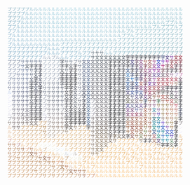 <pre style="font-size: 10px;line-height: 10px;"><span style="color:#7aa2b5;">プ</span><span style="color:#80acbe;">プ</span><span style="color:#81afc2;">プ</span><span style="color:#82b0c3;">プ</span><span style="color:#81b2c5;">プ</span><span style="color:#85b8cb;">ル</span><span style="color:#87bacc;">ル</span><span style="color:#88bfd1;">ル</span><span style="color:#8bc2d3;">ル</span><span style="color:#8fc5d7;">ル</span><span style="color:#91c7d9;">ル</span><span style="color:#92c8da;">ル</span><span style="color:#92c8da;">ル</span><span style="color:#93c9db;">ル</span><span style="color:#92c8da;">ル</span><span style="color:#92c8d9;">ル</span><span style="color:#94cadc;">ル</span><span style="color:#95cbdc;">ル</span><span style="color:#97cade;">ル</span><span style="color:#95cbdd;">ル</span><span style="color:#95cbdd;">ル</span><span style="color:#94cadc;">ル</span><span style="color:#94c7db;">ル</span><span style="color:#93c6da;">ル</span><span style="color:#91c7d9;">ル</span><span style="color:#90c6d8;">ル</span><span style="color:#92c5d7;">ル</span><span style="color:#91c4d6;">ル</span><span style="color:#90c3d5;">ル</span><span style="color:#8dc3d4;">ル</span><span style="color:#8bc1d2;">ル</span><span style="color:#8bc1d0;">ル</span><span style="color:#8dc2d3;">ル</span><span style="color:#8fc3d2;">ル</span><span style="color:#8ec3d2;">ル</span><span style="color:#8cc2d1;">ル</span><span style="color:#8bc1d0;">ル</span><span style="color:#8bbfce;">ル</span><span style="color:#8bbfce;">ル</span><span style="color:#8bbfce;">ル</span><br><span style="color:#7ca7bb;">プ</span><span style="color:#7caabd;">プ</span><span style="color:#7fadc0;">プ</span><span style="color:#82b2c7;">プ</span><span style="color:#86b6cb;">ル</span><span style="color:#89bccf;">ル</span><span style="color:#89bfd1;">ル</span><span style="color:#8bc0d2;">ル</span><span style="color:#8ec4d6;">ル</span><span style="color:#8fc5d7;">ル</span><span style="color:#91c7d9;">ル</span><span style="color:#92c8da;">ル</span><span style="color:#92c8da;">ル</span><span style="color:#92c8da;">ル</span><span style="color:#92c8da;">ル</span><span style="color:#91c7d9;">ル</span><span style="color:#92c9da;">ル</span><span style="color:#92c8da;">ル</span><span style="color:#91c7d9;">ル</span><span style="color:#91c7d8;">ル</span><span style="color:#92c5d9;">ル</span><span style="color:#92c5d7;">ル</span><span style="color:#90c3d5;">ル</span><span style="color:#8fc2d4;">ル</span><span style="color:#8fc2d4;">ル</span><span style="color:#8fc2d4;">ル</span><span style="color:#8ec2d4;">ル</span><span style="color:#8dc3d4;">ル</span><span style="color:#8dc2d4;">ル</span><span style="color:#8bc1d2;">ル</span><span style="color:#8bbfd0;">ル</span><span style="color:#8dc0d2;">ル</span><span style="color:#8dc0d2;">ル</span><span style="color:#8fc3d2;">ル</span><span style="color:#8fc3d2;">ル</span><span style="color:#8dc1d0;">ル</span><span style="color:#88bfcd;">ル</span><span style="color:#88bccb;">ル</span><span style="color:#8bbfce;">ル</span><span style="color:#8dbfce;">ル</span><br><span style="color:#75a2b8;">プ</span><span style="color:#79a7bb;">プ</span><span style="color:#80b0c3;">プ</span><span style="color:#85b5ca;">ル</span><span style="color:#87bacd;">ル</span><span style="color:#89bccf;">ル</span><span style="color:#8bbed1;">ル</span><span style="color:#8dc0d3;">ル</span><span style="color:#8fc5d7;">ル</span><span style="color:#90c5da;">ル</span><span style="color:#90c6d8;">ル</span><span style="color:#90c6d8;">ル</span><span style="color:#90c6d8;">ル</span><span style="color:#8ec4d6;">ル</span><span style="color:#8fc5d7;">ル</span><span style="color:#8fc5d6;">ル</span><span style="color:#8fc5d7;">ル</span><span style="color:#91c4d6;">ル</span><span style="color:#8fc5d6;">ル</span><span style="color:#8fc5d6;">ル</span><span style="color:#91c4d6;">ル</span><span style="color:#90c3d5;">ル</span><span style="color:#8ec1d3;">ル</span><span style="color:#8fc2d4;">ル</span><span style="color:#8fc2d4;">ル</span><span style="color:#8dc0d2;">ル</span><span style="color:#96c8db;">ル</span><span style="color:#9bcbde;">ル</span><span style="color:#98cbdd;">ル</span><span style="color:#8bbfce;">ル</span><span style="color:#8dc1d0;">ル</span><span style="color:#8abecd;">ル</span><span style="color:#8dc1d0;">ル</span><span style="color:#8abecd;">ル</span><span style="color:#8cc0cf;">ル</span><span style="color:#88bccb;">ル</span><span style="color:#85b9c8;">ル</span><span style="color:#86bac7;">ル</span><span style="color:#8abccc;">ル</span><span style="color:#88b9c9;">ル</span><br><span style="color:#77a4ba;">プ</span><span style="color:#7baac0;">プ</span><span style="color:#81b1c6;">プ</span><span style="color:#86b6cc;">ル</span><span style="color:#8abad0;">ル</span><span style="color:#8abdd2;">ル</span><span style="color:#88bbd0;">ル</span><span style="color:#8bbed3;">ル</span><span style="color:#8bc0d5;">ル</span><span style="color:#8bc1d3;">ル</span><span style="color:#8cc1d6;">ル</span><span style="color:#8ec4d6;">ル</span><span style="color:#8cc2d4;">ル</span><span style="color:#8dc3d5;">ル</span><span style="color:#8dc3d5;">ル</span><span style="color:#8dc3d5;">ル</span><span style="color:#8fc4d6;">ル</span><span style="color:#90c6d7;">ル</span><span style="color:#91c7d8;">ル</span><span style="color:#92c5d7;">ル</span><span style="color:#92c5d7;">ル</span><span style="color:#91c4d6;">ル</span><span style="color:#94c3d6;">ル</span><span style="color:#93c6d8;">ル</span><span style="color:#92c5d7;">ル</span><span style="color:#92c5d7;">ル</span><span style="color:#96c9db;">ル</span><span style="color:#90c3d5;">ル</span><span style="color:#8dc1d0;">ル</span><span style="color:#89bdcc;">ル</span><span style="color:#89bdcc;">ル</span><span style="color:#87bbca;">ル</span><span style="color:#87bbca;">ル</span><span style="color:#83bac9;">ル</span><span style="color:#88bdcc;">ル</span><span style="color:#86bac8;">ル</span><span style="color:#82b6c5;">プ</span><span style="color:#81b6c3;">プ</span><span style="color:#86b9c8;">ル</span><span style="color:#84b5c5;">ル</span><br><span style="color:#7ca9c3;">プ</span><span style="color:#7fafc5;">プ</span><span style="color:#83b3c9;">ル</span><span style="color:#86b6cc;">ル</span><span style="color:#88b8ce;">ル</span><span style="color:#85b8cd;">ル</span><span style="color:#86b9ce;">ル</span><span style="color:#88bbcf;">ル</span><span style="color:#8bbfd2;">ル</span><span style="color:#8ac0d3;">ル</span><span style="color:#8fc5d7;">ル</span><span style="color:#8ec4d6;">ル</span><span style="color:#8dc3d5;">ル</span><span style="color:#8ec3d5;">ル</span><span style="color:#91c4d8;">ル</span><span style="color:#92c5da;">ル</span><span style="color:#a1d4e8;">ル</span><span style="color:#91c4d8;">ル</span><span style="color:#94c7dc;">ル</span><span style="color:#94c7da;">ル</span><span style="color:#96c6d9;">ル</span><span style="color:#97c7dd;">ル</span><span style="color:#92c5d7;">ル</span><span style="color:#8fc2d4;">ル</span><span style="color:#8ec1d3;">ル</span><span style="color:#8abdcf;">ル</span><span style="color:#8bbfce;">ル</span><span style="color:#87bacc;">ル</span><span style="color:#87bacd;">ル</span><span style="color:#84b8c7;">ル</span><span style="color:#85b9c8;">ル</span><span style="color:#84b8c7;">ル</span><span style="color:#85b9c8;">ル</span><span style="color:#81b6c3;">プ</span><span style="color:#83b7c6;">ル</span><span style="color:#7fb4c1;">プ</span><span style="color:#7fb4c1;">プ</span><span style="color:#7eb3c0;">プ</span><span style="color:#85b6c4;">ル</span><span style="color:#82b3c3;">プ</span><br><span style="color:#7eaac6;">プ</span><span style="color:#81b0c9;">プ</span><span style="color:#89b8d1;">ル</span><span style="color:#87b6cf;">ル</span><span style="color:#88b7ce;">ル</span><span style="color:#88b8ce;">ル</span><span style="color:#89bcd1;">ル</span><span style="color:#8abdd2;">ル</span><span style="color:#8bbed3;">ル</span><span style="color:#8bbed3;">ル</span><span style="color:#8fc2d7;">ル</span><span style="color:#8dc1d6;">ル</span><span style="color:#8ec1d6;">ル</span><span style="color:#8ec1d5;">ル</span><span style="color:#8ec1d5;">ル</span><span style="color:#8fc2d6;">ル</span><span style="color:#8fc2d5;">ル</span><span style="color:#8fc2d4;">ル</span><span style="color:#8dc0d2;">ル</span><span style="color:#8dc0d2;">ル</span><span style="color:#8cbfd2;">ル</span><span style="color:#8dc0d2;">ル</span><span style="color:#8abdcf;">ル</span><span style="color:#89bcce;">ル</span><span style="color:#88bbcd;">ル</span><span style="color:#85b9ca;">ル</span><span style="color:#84b8c8;">ル</span><span style="color:#82b6c5;">プ</span><span style="color:#83b7c6;">ル</span><span style="color:#81b5c4;">プ</span><span style="color:#81b5c4;">プ</span><span style="color:#7fb3c2;">プ</span><span style="color:#80b4c3;">プ</span><span style="color:#7eb3c0;">プ</span><span style="color:#81b5c4;">プ</span><span style="color:#7eb3c0;">プ</span><span style="color:#80b5c2;">プ</span><span style="color:#7fb4c1;">プ</span><span style="color:#84b5c3;">プ</span><span style="color:#81b2c0;">プ</span><br><span style="color:#80afcb;">プ</span><span style="color:#83b2cd;">ル</span><span style="color:#86b5ce;">ル</span><span style="color:#88b7d0;">ル</span><span style="color:#89b8d1;">ル</span><span style="color:#8ab9d2;">ル</span><span style="color:#8bbbd1;">ル</span><span style="color:#87bacf;">ル</span><span style="color:#89bcd1;">ル</span><span style="color:#89bcd1;">ル</span><span style="color:#8abdd2;">ル</span><span style="color:#8cbfd4;">ル</span><span style="color:#87bbd0;">ル</span><span style="color:#89bcd1;">ル</span><span style="color:#88bbce;">ル</span><span style="color:#88bbce;">ル</span><span style="color:#8abdd0;">ル</span><span style="color:#89bccf;">ル</span><span style="color:#8abdd0;">ル</span><span style="color:#88bbcd;">ル</span><span style="color:#87bacd;">ル</span><span style="color:#88bbcd;">ル</span><span style="color:#89bacd;">ル</span><span style="color:#89bcce;">ル</span><span style="color:#87bacc;">ル</span><span style="color:#83b6c8;">ル</span><span style="color:#82b6c5;">プ</span><span style="color:#81b5c4;">プ</span><span style="color:#84b8c7;">ル</span><span style="color:#82b6c5;">プ</span><span style="color:#7fb3c2;">プ</span><span style="color:#7cb1be;">プ</span><span style="color:#7cb1be;">プ</span><span style="color:#7bb0bd;">プ</span><span style="color:#7cb1be;">プ</span><span style="color:#7aafbc;">プ</span><span style="color:#78adba;">プ</span><span style="color:#79aebb;">プ</span><span style="color:#7badbb;">プ</span><span style="color:#7aacba;">プ</span><br><span style="color:#80afca;">プ</span><span style="color:#82b1cc;">ル</span><span style="color:#85b4cf;">ル</span><span style="color:#82b5ce;">ル</span><span style="color:#88b7d0;">ル</span><span style="color:#88b7d0;">ル</span><span style="color:#86b9ce;">ル</span><span style="color:#85b8cd;">ル</span><span style="color:#86b8d0;">ル</span><span style="color:#87b9d1;">ル</span><span style="color:#87bacf;">ル</span><span style="color:#86b9ce;">ル</span><span style="color:#84b7cc;">ル</span><span style="color:#84b7cc;">ル</span><span style="color:#85b8cb;">ル</span><span style="color:#84b7ca;">ル</span><span style="color:#82b5c8;">ル</span><span style="color:#84b7ca;">ル</span><span style="color:#87bacd;">ル</span><span style="color:#87bacd;">ル</span><span style="color:#84b7c9;">ル</span><span style="color:#84b7c9;">ル</span><span style="color:#84b7c9;">ル</span><span style="color:#82b5c7;">ル</span><span style="color:#82b5c7;">ル</span><span style="color:#7eb1c3;">プ</span><span style="color:#7fb3c2;">プ</span><span style="color:#7cb1c0;">プ</span><span style="color:#7bb0bd;">プ</span><span style="color:#7bb0bf;">プ</span><span style="color:#79aebd;">プ</span><span style="color:#79aebb;">プ</span><span style="color:#79aebb;">プ</span><span style="color:#78adba;">プ</span><span style="color:#78adba;">プ</span><span style="color:#78aab8;">プ</span><span style="color:#76abb6;">プ</span><span style="color:#74a9b4;">プ</span><span style="color:#78aab8;">プ</span><span style="color:#78aab8;">プ</span><br><span style="color:#7eadca;">プ</span><span style="color:#81b0cd;">ル</span><span style="color:#83b2cd;">ル</span><span style="color:#83b2cd;">ル</span><span style="color:#86b5ce;">ル</span><span style="color:#86b5ce;">ル</span><span style="color:#87b6cf;">ル</span><span style="color:#82b4cc;">ル</span><span style="color:#83b5cd;">ル</span><span style="color:#84b6ce;">ル</span><span style="color:#82b5ca;">ル</span><span style="color:#81b4c9;">ル</span><span style="color:#7fb2c7;">プ</span><span style="color:#7fb2c7;">プ</span><span style="color:#7fb2c7;">プ</span><span style="color:#7eb1c5;">プ</span><span style="color:#7db0c3;">プ</span><span style="color:#7db0c3;">プ</span><span style="color:#7fb2c5;">プ</span><span style="color:#7eb1c3;">プ</span><span style="color:#7eb1c4;">プ</span><span style="color:#80b3c6;">プ</span><span style="color:#80b3c6;">プ</span><span style="color:#80b3c5;">プ</span><span style="color:#7db0c2;">プ</span><span style="color:#7db0c2;">プ</span><span style="color:#7db2c1;">プ</span><span style="color:#7eb2c1;">プ</span><span style="color:#7cb1c0;">プ</span><span style="color:#79aebd;">プ</span><span style="color:#78adbc;">プ</span><span style="color:#78adba;">プ</span><span style="color:#77acb9;">プ</span><span style="color:#77acb9;">プ</span><span style="color:#77acb9;">プ</span><span style="color:#75a9b6;">プ</span><span style="color:#73a8b5;">プ</span><span style="color:#75aab7;">プ</span><span style="color:#77a9b7;">プ</span><span style="color:#76a7b5;">プ</span><br><span style="color:#7eaac8;">プ</span><span style="color:#7eadca;">プ</span><span style="color:#7faec9;">プ</span><span style="color:#7faec9;">プ</span><span style="color:#7faec9;">プ</span><span style="color:#80afca;">プ</span><span style="color:#7eb0c8;">プ</span><span style="color:#7dafc7;">プ</span><span style="color:#80b2ca;">プ</span><span style="color:#82b4cc;">ル</span><span style="color:#82b4cc;">ル</span><span style="color:#81b4cc;">ル</span><span style="color:#7fb1c9;">プ</span><span style="color:#7eb0c7;">プ</span><span style="color:#7db0c5;">プ</span><span style="color:#7db0c5;">プ</span><span style="color:#7db0c4;">プ</span><span style="color:#7fb2c5;">プ</span><span style="color:#7fb2c5;">プ</span><span style="color:#7db0c3;">プ</span><span style="color:#7eb1c4;">プ</span><span style="color:#7db0c3;">プ</span><span style="color:#7eb1c3;">プ</span><span style="color:#81b1c4;">プ</span><span style="color:#7cafc1;">プ</span><span style="color:#7cacbf;">プ</span><span style="color:#7bb0bf;">プ</span><span style="color:#79aebd;">プ</span><span style="color:#79aebd;">プ</span><span style="color:#79aebd;">プ</span><span style="color:#77acbb;">プ</span><span style="color:#78a9b9;">プ</span><span style="color:#77acb9;">プ</span><span style="color:#76abb8;">プ</span><span style="color:#76aab7;">プ</span><span style="color:#76a8b6;">プ</span><span style="color:#74a7b5;">プ</span><span style="color:#76a8b6;">プ</span><span style="color:#76a8b6;">プ</span><span style="color:#77a8b6;">プ</span><br><span style="color:#77a3bf;">プ</span><span style="color:#77a6c3;">プ</span><span style="color:#7aa8c3;">プ</span><span style="color:#7aa9c4;">プ</span><span style="color:#7cabc6;">プ</span><span style="color:#7dacc5;">プ</span><span style="color:#7dadc6;">プ</span><span style="color:#7eafc7;">プ</span><span style="color:#81b0c9;">プ</span><span style="color:#84b3cc;">ル</span><span style="color:#84b3cc;">ル</span><span style="color:#84b3cc;">ル</span><span style="color:#82b1ca;">プ</span><span style="color:#7fb1c9;">プ</span><span style="color:#81b1c7;">プ</span><span style="color:#81b1c7;">プ</span><span style="color:#83b3c9;">ル</span><span style="color:#80b0c6;">プ</span><span style="color:#82b2c7;">プ</span><span style="color:#697884;">サ</span><span style="color:#495963;">サ</span><span style="color:#495f6f;">サ</span><span style="color:#85b7cb;">ル</span><span style="color:#84b4c7;">ル</span><span style="color:#83b3c6;">プ</span><span style="color:#7eb1c1;">プ</span><span style="color:#7eb0c1;">プ</span><span style="color:#7cadbd;">プ</span><span style="color:#7bb0bf;">プ</span><span style="color:#78adbc;">プ</span><span style="color:#7bacbc;">プ</span><span style="color:#79aaba;">プ</span><span style="color:#75a9b8;">プ</span><span style="color:#76a8b6;">プ</span><span style="color:#74a6b4;">プ</span><span style="color:#73a6b4;">プ</span><span style="color:#71a3b1;">プ</span><span style="color:#72a4b2;">プ</span><span style="color:#70a3af;">プ</span><span style="color:#749fae;">プ</span><br><span style="color:#76a2be;">プ</span><span style="color:#78a5c1;">プ</span><span style="color:#7ba8c1;">プ</span><span style="color:#7eabc4;">プ</span><span style="color:#81aec7;">プ</span><span style="color:#7eadc6;">プ</span><span style="color:#7faec7;">プ</span><span style="color:#84afc9;">プ</span><span style="color:#9faebf;">ル</span><span style="color:#9baabb;">ル</span><span style="color:#99a9ba;">プ</span><span style="color:#9aaec2;">ル</span><span style="color:#94b9d1;">ル</span><span style="color:#83b1cb;">ル</span><span style="color:#81b0c9;">プ</span><span style="color:#82b2c8;">プ</span><span style="color:#81b1c7;">プ</span><span style="color:#7db0c5;">プ</span><span style="color:#81afc6;">プ</span><span style="color:#4a5661;">サ</span><span style="color:#46545d;">文</span><span style="color:#425059;">文</span><span style="color:#3e4c55;">文</span><span style="color:#404d58;">文</span><span style="color:#3c4b53;">文</span><span style="color:#394952;">文</span><span style="color:#343e49;">文</span><span style="color:#030410;">字</span><span style="color:#0d101e;">字</span><span style="color:#040a15;">字</span><span style="color:#020811;">字</span><span style="color:#020710;">字</span><span style="color:#01050d;">字</span><span style="color:#040512;">字</span><span style="color:#070924;">字</span><span style="color:#0a1953;">字</span><span style="color:#1d0a5e;">文</span><span style="color:#712494;">サ</span><span style="color:#760716;">文</span><span style="color:#83081b;">文</span><br><span style="color:#76839b;">プ</span><span style="color:#727f99;">プ</span><span style="color:#6f7d97;">プ</span><span style="color:#697894;">サ</span><span style="color:#5f6e88;">サ</span><span style="color:#5c6b86;">サ</span><span style="color:#586783;">サ</span><span style="color:#586781;">サ</span><span style="color:#98a9b9;">プ</span><span style="color:#93a4b4;">プ</span><span style="color:#92a3b3;">プ</span><span style="color:#91a2b1;">プ</span><span style="color:#192230;">字</span><span style="color:#646d7d;">サ</span><span style="color:#69798a;">サ</span><span style="color:#727d90;">プ</span><span style="color:#727c8c;">サ</span><span style="color:#394768;">文</span><span style="color:#3a4a75;">文</span><span style="color:#49505d;">文</span><span style="color:#424d57;">文</span><span style="color:#3d4550;">文</span><span style="color:#373f4a;">文</span><span style="color:#080d16;">字</span><span style="color:#191c25;">字</span><span style="color:#060912;">字</span><span style="color:#2f323c;">文</span><span style="color:#02020c;">字</span><span style="color:#1a0f59;">文</span><span style="color:#320d31;">字</span><span style="color:#6b1c61;">文</span><span style="color:#954032;">サ</span><span style="color:#832827;">文</span><span style="color:#9b4181;">サ</span><span style="color:#0118ac;">文</span><span style="color:#6528bd;">サ</span><span style="color:#90028c;">サ</span><span style="color:#670410;">字</span><span style="color:#7a0b1f;">文</span><span style="color:#5f0318;">字</span><br><span style="color:#76829e;">プ</span><span style="color:#707e9a;">プ</span><span style="color:#6c7b99;">プ</span><span style="color:#697896;">サ</span><span style="color:#243142;">文</span><span style="color:#0d1725;">字</span><span style="color:#0d1525;">字</span><span style="color:#0d0e20;">字</span><span style="color:#93a1b4;">プ</span><span style="color:#8d9db0;">プ</span><span style="color:#8c9caf;">プ</span><span style="color:#8a9aad;">プ</span><span style="color:#222732;">字</span><span style="color:#060a13;">字</span><span style="color:#3d424e;">文</span><span style="color:#161921;">字</span><span style="color:#6b7487;">サ</span><span style="color:#33486e;">文</span><span style="color:#304973;">文</span><span style="color:#474e59;">文</span><span style="color:#3f4751;">文</span><span style="color:#393e4a;">文</span><span style="color:#323743;">文</span><span style="color:#050910;">字</span><span style="color:#090b14;">字</span><span style="color:#171924;">字</span><span style="color:#191d29;">字</span><span style="color:#01020d;">字</span><span style="color:#020634;">字</span><span style="color:#12021c;">字</span><span style="color:#490557;">文</span><span style="color:#53061a;">字</span><span style="color:#812a2b;">文</span><span style="color:#78056b;">文</span><span style="color:#4003ac;">文</span><span style="color:#a70762;">サ</span><span style="color:#410614;">字</span><span style="color:#730418;">文</span><span style="color:#270419;">字</span><span style="color:#3d1124;">字</span><br><span style="color:#7584a2;">プ</span><span style="color:#707f9d;">プ</span><span style="color:#6c7b99;">プ</span><span style="color:#657697;">サ</span><span style="color:#596b8f;">サ</span><span style="color:#4f5c74;">サ</span><span style="color:#1b2737;">字</span><span style="color:#0f1627;">字</span><span style="color:#8e9caf;">プ</span><span style="color:#8a98ab;">プ</span><span style="color:#8896a9;">プ</span><span style="color:#8796a9;">プ</span><span style="color:#383f47;">文</span><span style="color:#5a6370;">サ</span><span style="color:#14141f;">字</span><span style="color:#24252c;">字</span><span style="color:#70798c;">サ</span><span style="color:#35476d;">文</span><span style="color:#2d4672;">文</span><span style="color:#444955;">文</span><span style="color:#3d434c;">文</span><span style="color:#353b44;">文</span><span style="color:#313541;">文</span><span style="color:#070912;">字</span><span style="color:#373b42;">文</span><span style="color:#070d14;">字</span><span style="color:#1a1d27;">字</span><span style="color:#042359;">文</span><span style="color:#020413;">字</span><span style="color:#02032a;">字</span><span style="color:#2e0724;">字</span><span style="color:#6f1648;">文</span><span style="color:#6a056a;">文</span><span style="color:#77028e;">サ</span><span style="color:#730273;">文</span><span style="color:#400717;">字</span><span style="color:#230715;">字</span><span style="color:#120d1d;">字</span><span style="color:#120818;">字</span><span style="color:#4b1121;">字</span><br><span style="color:#72819f;">プ</span><span style="color:#6d7c9a;">プ</span><span style="color:#667495;">サ</span><span style="color:#617294;">サ</span><span style="color:#5e7196;">サ</span><span style="color:#44536b;">サ</span><span style="color:#1f2a3c;">文</span><span style="color:#091126;">字</span><span style="color:#8996ac;">プ</span><span style="color:#8491a6;">プ</span><span style="color:#8593a7;">プ</span><span style="color:#818fa2;">プ</span><span style="color:#0f101c;">字</span><span style="color:#0d101a;">字</span><span style="color:#070712;">字</span><span style="color:#04050e;">字</span><span style="color:#6b7587;">サ</span><span style="color:#314365;">文</span><span style="color:#2c4570;">文</span><span style="color:#444955;">文</span><span style="color:#3c414b;">文</span><span style="color:#353842;">文</span><span style="color:#2f323c;">文</span><span style="color:#03050e;">字</span><span style="color:#04060e;">字</span><span style="color:#1e212a;">字</span><span style="color:#1b1f29;">字</span><span style="color:#0255a2;">文</span><span style="color:#011446;">字</span><span style="color:#030411;">字</span><span style="color:#20053b;">字</span><span style="color:#340430;">字</span><span style="color:#4f013b;">文</span><span style="color:#340d6b;">文</span><span style="color:#2b156d;">文</span><span style="color:#351e33;">文</span><span style="color:#5a2642;">文</span><span style="color:#885c88;">サ</span><span style="color:#9982ba;">プ</span><span style="color:#b5609e;">プ</span><br><span style="color:#6f7d9b;">プ</span><span style="color:#687795;">サ</span><span style="color:#616f90;">サ</span><span style="color:#5b6c8e;">サ</span><span style="color:#58688c;">サ</span><span style="color:#2f384e;">文</span><span style="color:#050b1b;">字</span><span style="color:#222c45;">文</span><span style="color:#8894a8;">プ</span><span style="color:#808da1;">プ</span><span style="color:#828ea2;">プ</span><span style="color:#7a869a;">プ</span><span style="color:#03050e;">字</span><span style="color:#04070f;">字</span><span style="color:#02030b;">字</span><span style="color:#000007;">字</span><span style="color:#686f82;">サ</span><span style="color:#2e4060;">文</span><span style="color:#28446f;">文</span><span style="color:#4b4c5a;">文</span><span style="color:#3d404a;">文</span><span style="color:#363641;">文</span><span style="color:#2d2f3c;">文</span><span style="color:#1b1e27;">字</span><span style="color:#141823;">字</span><span style="color:#070b15;">字</span><span style="color:#1a1d27;">字</span><span style="color:#012b64;">文</span><span style="color:#0057b1;">サ</span><span style="color:#011849;">字</span><span style="color:#2c083d;">字</span><span style="color:#680c31;">文</span><span style="color:#490339;">文</span><span style="color:#862e91;">サ</span><span style="color:#971831;">文</span><span style="color:#7e0a24;">文</span><span style="color:#a10d2b;">文</span><span style="color:#a3142e;">文</span><span style="color:#920e2b;">文</span><span style="color:#3b1c38;">文</span><br><span style="color:#697594;">サ</span><span style="color:#6c7897;">サ</span><span style="color:#64708f;">サ</span><span style="color:#5e6a89;">サ</span><span style="color:#525e7d;">サ</span><span style="color:#0d111f;">字</span><span style="color:#050c1d;">字</span><span style="color:#21273e;">文</span><span style="color:#70798c;">サ</span><span style="color:#6e778a;">サ</span><span style="color:#697285;">サ</span><span style="color:#667284;">サ</span><span style="color:#222733;">字</span><span style="color:#02050d;">字</span><span style="color:#020207;">字</span><span style="color:#12141e;">字</span><span style="color:#676e7e;">サ</span><span style="color:#293856;">文</span><span style="color:#26426d;">文</span><span style="color:#4a4b57;">文</span><span style="color:#3e3f48;">文</span><span style="color:#353540;">文</span><span style="color:#2f2f3a;">文</span><span style="color:#02050d;">字</span><span style="color:#01040d;">字</span><span style="color:#060811;">字</span><span style="color:#131620;">字</span><span style="color:#00337c;">文</span><span style="color:#050727;">字</span><span style="color:#022879;">文</span><span style="color:#8b2525;">文</span><span style="color:#3b0122;">字</span><span style="color:#4d0484;">文</span><span style="color:#5d0b67;">文</span><span style="color:#8b1d30;">文</span><span style="color:#9a2031;">文</span><span style="color:#951d2e;">文</span><span style="color:#af413c;">サ</span><span style="color:#7f533b;">サ</span><span style="color:#020109;">字</span><br><span style="color:#6c7592;">サ</span><span style="color:#6c7593;">サ</span><span style="color:#626b89;">サ</span><span style="color:#5d6685;">サ</span><span style="color:#5b6484;">サ</span><span style="color:#060c18;">字</span><span style="color:#2c354c;">文</span><span style="color:#050919;">字</span><span style="color:#727b8e;">サ</span><span style="color:#6c7687;">サ</span><span style="color:#666f82;">サ</span><span style="color:#636c7f;">サ</span><span style="color:#4b5163;">サ</span><span style="color:#191c21;">字</span><span style="color:#090910;">字</span><span style="color:#2f3340;">文</span><span style="color:#707588;">サ</span><span style="color:#29314c;">文</span><span style="color:#283f67;">文</span><span style="color:#4d4d59;">文</span><span style="color:#50505b;">文</span><span style="color:#474853;">文</span><span style="color:#42424d;">文</span><span style="color:#03060d;">字</span><span style="color:#30313a;">文</span><span style="color:#363a3f;">文</span><span style="color:#0e1017;">字</span><span style="color:#01215f;">文</span><span style="color:#010e3e;">字</span><span style="color:#1b0b44;">字</span><span style="color:#58054d;">文</span><span style="color:#5e0145;">文</span><span style="color:#7f0e27;">文</span><span style="color:#952631;">文</span><span style="color:#7f1d2d;">文</span><span style="color:#512235;">文</span><span style="color:#0d0813;">字</span><span style="color:#130c17;">字</span><span style="color:#130d1e;">字</span><span style="color:#08101d;">字</span><br><span style="color:#bacaeb;">ル</span><span style="color:#697290;">サ</span><span style="color:#5f6985;">サ</span><span style="color:#5a6381;">サ</span><span style="color:#565f7d;">サ</span><span style="color:#080d18;">字</span><span style="color:#1e2136;">字</span><span style="color:#010413;">字</span><span style="color:#6c7687;">サ</span><span style="color:#6a7282;">サ</span><span style="color:#636d7d;">サ</span><span style="color:#5f6979;">サ</span><span style="color:#626b7b;">サ</span><span style="color:#373740;">文</span><span style="color:#090a0f;">字</span><span style="color:#454c5a;">文</span><span style="color:#787f90;">プ</span><span style="color:#212841;">文</span><span style="color:#26416d;">文</span><span style="color:#4e4f59;">文</span><span style="color:#515059;">文</span><span style="color:#494753;">文</span><span style="color:#44424e;">文</span><span style="color:#02070c;">字</span><span style="color:#16181e;">字</span><span style="color:#0e1016;">字</span><span style="color:#06090e;">字</span><span style="color:#262157;">文</span><span style="color:#1f3785;">文</span><span style="color:#011965;">字</span><span style="color:#2a3f86;">文</span><span style="color:#500029;">字</span><span style="color:#810b32;">文</span><span style="color:#6d2c32;">文</span><span style="color:#340d0e;">字</span><span style="color:#292621;">字</span><span style="color:#291a20;">字</span><span style="color:#2d2635;">文</span><span style="color:#644e6a;">サ</span><span style="color:#0a121c;">字</span><br><span style="color:#e1e2fc;">ン</span><span style="color:#686f8b;">サ</span><span style="color:#5e6581;">サ</span><span style="color:#59607c;">サ</span><span style="color:#535a76;">サ</span><span style="color:#040a13;">字</span><span style="color:#050613;">字</span><span style="color:#141a2a;">字</span><span style="color:#7c8394;">プ</span><span style="color:#69707f;">サ</span><span style="color:#636a7a;">サ</span><span style="color:#616877;">サ</span><span style="color:#6a7383;">サ</span><span style="color:#333740;">文</span><span style="color:#05060f;">字</span><span style="color:#434b5a;">文</span><span style="color:#787d8b;">プ</span><span style="color:#1a2036;">字</span><span style="color:#22406c;">文</span><span style="color:#52525a;">文</span><span style="color:#515059;">文</span><span style="color:#4a4952;">文</span><span style="color:#43414d;">文</span><span style="color:#03060d;">字</span><span style="color:#1c1d22;">字</span><span style="color:#03050b;">字</span><span style="color:#06060c;">字</span><span style="color:#3e3a36;">文</span><span style="color:#494d70;">サ</span><span style="color:#423772;">文</span><span style="color:#1a1c3f;">字</span><span style="color:#44145c;">文</span><span style="color:#5a1831;">文</span><span style="color:#80533b;">サ</span><span style="color:#934c3d;">サ</span><span style="color:#9b2d25;">文</span><span style="color:#703228;">文</span><span style="color:#333e37;">文</span><span style="color:#372136;">文</span><span style="color:#13161e;">字</span><br><span style="color:#dcddf4;">ン</span><span style="color:#686e88;">サ</span><span style="color:#5d637d;">サ</span><span style="color:#575d78;">サ</span><span style="color:#535973;">サ</span><span style="color:#303544;">文</span><span style="color:#020512;">字</span><span style="color:#1e2639;">字</span><span style="color:#848b9c;">プ</span><span style="color:#6b707e;">サ</span><span style="color:#636b78;">サ</span><span style="color:#5f6675;">サ</span><span style="color:#6a7180;">サ</span><span style="color:#12131e;">字</span><span style="color:#0a0c15;">字</span><span style="color:#494f5a;">文</span><span style="color:#666975;">サ</span><span style="color:#131627;">字</span><span style="color:#23406c;">文</span><span style="color:#828591;">プ</span><span style="color:#525158;">文</span><span style="color:#4a4952;">文</span><span style="color:#44434c;">文</span><span style="color:#03050a;">字</span><span style="color:#111219;">字</span><span style="color:#0e1018;">字</span><span style="color:#0a0b12;">字</span><span style="color:#34331f;">文</span><span style="color:#47444b;">文</span><span style="color:#523d54;">文</span><span style="color:#705945;">サ</span><span style="color:#031838;">字</span><span style="color:#874e38;">サ</span><span style="color:#78425e;">サ</span><span style="color:#053f19;">字</span><span style="color:#976655;">サ</span><span style="color:#a1402f;">サ</span><span style="color:#a32930;">文</span><span style="color:#5a5c3f;">文</span><span style="color:#080912;">字</span><br><span style="color:#d8d8ef;">ン</span><span style="color:#656b83;">サ</span><span style="color:#5d6077;">サ</span><span style="color:#575a71;">サ</span><span style="color:#50566e;">サ</span><span style="color:#121620;">字</span><span style="color:#1b1f2b;">字</span><span style="color:#1b2131;">字</span><span style="color:#898fa3;">プ</span><span style="color:#6d6f7c;">サ</span><span style="color:#666875;">サ</span><span style="color:#5f6472;">サ</span><span style="color:#747986;">サ</span><span style="color:#1f212a;">字</span><span style="color:#0f0f15;">字</span><span style="color:#383d47;">文</span><span style="color:#51535d;">サ</span><span style="color:#0d0e1c;">字</span><span style="color:#1e406a;">文</span><span style="color:#868795;">プ</span><span style="color:#524f57;">文</span><span style="color:#4a474f;">文</span><span style="color:#444149;">文</span><span style="color:#01030b;">字</span><span style="color:#02030a;">字</span><span style="color:#0d0d14;">字</span><span style="color:#05080e;">字</span><span style="color:#19126d;">文</span><span style="color:#424871;">文</span><span style="color:#29205a;">文</span><span style="color:#45237b;">文</span><span style="color:#290f32;">字</span><span style="color:#783d57;">サ</span><span style="color:#81527d;">サ</span><span style="color:#866a3f;">サ</span><span style="color:#876a35;">サ</span><span style="color:#81682e;">サ</span><span style="color:#a5513e;">サ</span><span style="color:#af273f;">サ</span><span style="color:#13151e;">字</span><br><span style="color:#d7d4e7;">ン</span><span style="color:#636375;">サ</span><span style="color:#59586b;">サ</span><span style="color:#515062;">サ</span><span style="color:#4c4b5e;">文</span><span style="color:#1f1f29;">字</span><span style="color:#161824;">字</span><span style="color:#0c0d1c;">字</span><span style="color:#868898;">プ</span><span style="color:#6e6f78;">サ</span><span style="color:#676873;">サ</span><span style="color:#636670;">サ</span><span style="color:#7c8089;">プ</span><span style="color:#33343c;">文</span><span style="color:#15161d;">字</span><span style="color:#2d2f36;">文</span><span style="color:#34353f;">文</span><span style="color:#0a0b14;">字</span><span style="color:#1c4271;">文</span><span style="color:#888795;">プ</span><span style="color:#534f54;">文</span><span style="color:#4d474d;">文</span><span style="color:#463f48;">文</span><span style="color:#04060b;">字</span><span style="color:#010309;">字</span><span style="color:#1e2025;">字</span><span style="color:#080a0f;">字</span><span style="color:#541765;">文</span><span style="color:#4c1752;">文</span><span style="color:#3b4385;">サ</span><span style="color:#644c6a;">サ</span><span style="color:#8b3824;">文</span><span style="color:#834439;">サ</span><span style="color:#006b87;">文</span><span style="color:#745289;">サ</span><span style="color:#907a43;">サ</span><span style="color:#986535;">サ</span><span style="color:#a65735;">サ</span><span style="color:#ad5347;">サ</span><span style="color:#1b223c;">字</span><br><span style="color:#d0cedd;">ル</span><span style="color:#646270;">サ</span><span style="color:#5c5764;">サ</span><span style="color:#54505a;">文</span><span style="color:#514d57;">文</span><span style="color:#211e28;">字</span><span style="color:#1e1d26;">字</span><span style="color:#06060f;">字</span><span style="color:#bcbfd3;">ル</span><span style="color:#747076;">サ</span><span style="color:#7a767c;">サ</span><span style="color:#767276;">サ</span><span style="color:#736f75;">サ</span><span style="color:#33333d;">文</span><span style="color:#06080f;">字</span><span style="color:#1e1f23;">字</span><span style="color:#1c1d22;">字</span><span style="color:#0b0911;">字</span><span style="color:#214371;">文</span><span style="color:#8b8795;">プ</span><span style="color:#534d50;">文</span><span style="color:#4f464b;">文</span><span style="color:#474147;">文</span><span style="color:#06050a;">字</span><span style="color:#030305;">字</span><span style="color:#010307;">字</span><span style="color:#090b0f;">字</span><span style="color:#500e3e;">文</span><span style="color:#84234f;">文</span><span style="color:#730229;">文</span><span style="color:#6b1a3e;">文</span><span style="color:#8b4928;">文</span><span style="color:#8e5c35;">サ</span><span style="color:#7f5979;">サ</span><span style="color:#4627a3;">サ</span><span style="color:#8a6d3b;">サ</span><span style="color:#9e563b;">サ</span><span style="color:#9e6b3e;">サ</span><span style="color:#aa5e48;">サ</span><span style="color:#161c33;">字</span><br><span style="color:#9799a2;">プ</span><span style="color:#6c626a;">サ</span><span style="color:#63595f;">サ</span><span style="color:#5c5155;">サ</span><span style="color:#584e51;">文</span><span style="color:#2d282a;">字</span><span style="color:#0f0c0d;">字</span><span style="color:#110b0d;">字</span><span style="color:#9d99aa;">プ</span><span style="color:#877f81;">プ</span><span style="color:#807577;">サ</span><span style="color:#7d7374;">サ</span><span style="color:#7d7474;">サ</span><span style="color:#2b292b;">字</span><span style="color:#0c0c0f;">字</span><span style="color:#0f0f13;">字</span><span style="color:#111014;">字</span><span style="color:#0c070e;">字</span><span style="color:#1c416f;">文</span><span style="color:#655d5f;">サ</span><span style="color:#554e4e;">文</span><span style="color:#4f4848;">文</span><span style="color:#494143;">文</span><span style="color:#0c0c0e;">字</span><span style="color:#050505;">字</span><span style="color:#303032;">文</span><span style="color:#0a0c0f;">字</span><span style="color:#61443a;">文</span><span style="color:#823f28;">文</span><span style="color:#8b432c;">文</span><span style="color:#8c472d;">サ</span><span style="color:#924227;">文</span><span style="color:#8b5530;">サ</span><span style="color:#054f60;">文</span><span style="color:#006a7f;">文</span><span style="color:#826b60;">サ</span><span style="color:#98683c;">サ</span><span style="color:#a1613f;">サ</span><span style="color:#847045;">サ</span><span style="color:#16191e;">字</span><br><span style="color:#837871;">サ</span><span style="color:#6e6163;">サ</span><span style="color:#685c5b;">サ</span><span style="color:#635550;">サ</span><span style="color:#60524d;">サ</span><span style="color:#5c4f49;">文</span><span style="color:#594b45;">文</span><span style="color:#c1925a;">プ</span><span style="color:#ba8d5c;">プ</span><span style="color:#8c807e;">プ</span><span style="color:#877972;">サ</span><span style="color:#85766f;">サ</span><span style="color:#867670;">サ</span><span style="color:#342d2c;">文</span><span style="color:#0a0604;">字</span><span style="color:#0e0b0e;">字</span><span style="color:#0d0b0e;">字</span><span style="color:#0a060c;">字</span><span style="color:#264673;">文</span><span style="color:#675f5f;">サ</span><span style="color:#594f4b;">文</span><span style="color:#534948;">文</span><span style="color:#3e332f;">文</span><span style="color:#0f0d0e;">字</span><span style="color:#060304;">字</span><span style="color:#1a1a1c;">字</span><span style="color:#0f0e10;">字</span><span style="color:#884a29;">文</span><span style="color:#8c3824;">文</span><span style="color:#88462c;">文</span><span style="color:#8f4426;">文</span><span style="color:#844423;">文</span><span style="color:#954935;">サ</span><span style="color:#006e87;">文</span><span style="color:#006798;">サ</span><span style="color:#6438c5;">サ</span><span style="color:#86815f;">サ</span><span style="color:#8e7039;">サ</span><span style="color:#1b0c0b;">字</span><span style="color:#827d81;">プ</span><br><span style="color:#dbb28e;">ル</span><span style="color:#6e615e;">サ</span><span style="color:#685b5a;">サ</span><span style="color:#bd925d;">プ</span><span style="color:#bf905d;">プ</span><span style="color:#bd905a;">プ</span><span style="color:#b7884f;">プ</span><span style="color:#b58650;">プ</span><span style="color:#ab7b43;">サ</span><span style="color:#918278;">プ</span><span style="color:#8d7b6e;">サ</span><span style="color:#8d7969;">サ</span><span style="color:#8f7b6d;">サ</span><span style="color:#1e1209;">字</span><span style="color:#43372f;">文</span><span style="color:#8b7660;">サ</span><span style="color:#a88861;">プ</span><span style="color:#d19d5d;">プ</span><span style="color:#292420;">字</span><span style="color:#6d6463;">サ</span><span style="color:#52463a;">文</span><span style="color:#4a3c34;">文</span><span style="color:#44362f;">文</span><span style="color:#171212;">字</span><span style="color:#0c0808;">字</span><span style="color:#040404;">字</span><span style="color:#0f0f10;">字</span><span style="color:#8c4f2e;">サ</span><span style="color:#762314;">文</span><span style="color:#8a3d24;">文</span><span style="color:#862c15;">文</span><span style="color:#7e6a38;">サ</span><span style="color:#8e4d31;">サ</span><span style="color:#007873;">文</span><span style="color:#006c96;">サ</span><span style="color:#0037b2;">文</span><span style="color:#8049ad;">サ</span><span style="color:#9a7141;">サ</span><span style="color:#110e0e;">字</span><span style="color:#eae6ef;">ン</span><br><span style="color:#e0b48c;">ル</span><span style="color:#d5a67a;">プ</span><span style="color:#ca9a69;">プ</span><span style="color:#c59661;">プ</span><span style="color:#be905d;">プ</span><span style="color:#c59763;">プ</span><span style="color:#bd9055;">プ</span><span style="color:#b58750;">プ</span><span style="color:#aa7c4a;">サ</span><span style="color:#988677;">プ</span><span style="color:#94806b;">プ</span><span style="color:#978068;">プ</span><span style="color:#988169;">プ</span><span style="color:#917d66;">サ</span><span style="color:#d8a467;">プ</span><span style="color:#d9a765;">プ</span><span style="color:#ca9852;">プ</span><span style="color:#cb9753;">プ</span><span style="color:#cb9a5e;">プ</span><span style="color:#75685e;">サ</span><span style="color:#5c4c3b;">文</span><span style="color:#534535;">文</span><span style="color:#4e402f;">文</span><span style="color:#37312d;">文</span><span style="color:#251f1e;">字</span><span style="color:#0b0a0e;">字</span><span style="color:#121214;">字</span><span style="color:#885b36;">サ</span><span style="color:#8f3e27;">文</span><span style="color:#8e4d2d;">サ</span><span style="color:#74401e;">文</span><span style="color:#5d6f34;">サ</span><span style="color:#8c5033;">サ</span><span style="color:#0d306e;">文</span><span style="color:#0069a3;">サ</span><span style="color:#00728e;">サ</span><span style="color:#0c31ae;">文</span><span style="color:#0628b2;">文</span><span style="color:#110e13;">字</span><span style="color:#eaeaf9;">ン</span><br><span style="color:#e0b686;">ル</span><span style="color:#d5a673;">プ</span><span style="color:#ce9e6c;">プ</span><span style="color:#d5a46d;">プ</span><span style="color:#d1a06a;">プ</span><span style="color:#cd9c64;">プ</span><span style="color:#d19d63;">プ</span><span style="color:#d8a568;">プ</span><span style="color:#ba8b55;">プ</span><span style="color:#9e8a73;">プ</span><span style="color:#9b846c;">プ</span><span style="color:#d3a56c;">プ</span><span style="color:#d6a666;">プ</span><span style="color:#d4a461;">プ</span><span style="color:#d4a25b;">プ</span><span style="color:#d09c56;">プ</span><span style="color:#c89650;">プ</span><span style="color:#d19f5a;">プ</span><span style="color:#c19054;">プ</span><span style="color:#7c6c61;">サ</span><span style="color:#67523b;">文</span><span style="color:#664f37;">文</span><span style="color:#654e35;">文</span><span style="color:#2c1f16;">字</span><span style="color:#3c2913;">字</span><span style="color:#594833;">文</span><span style="color:#3f322c;">文</span><span style="color:#0e0707;">字</span><span style="color:#6b261f;">文</span><span style="color:#875e35;">サ</span><span style="color:#575a26;">文</span><span style="color:#80542e;">サ</span><span style="color:#785541;">サ</span><span style="color:#892e3c;">文</span><span style="color:#007c66;">文</span><span style="color:#2a61b7;">サ</span><span style="color:#007dae;">サ</span><span style="color:#3e21a0;">サ</span><span style="color:#141419;">字</span><span style="color:#e7b779;">ル</span><br><span style="color:#ce9489;">プ</span><span style="color:#daa774;">プ</span><span style="color:#d6a269;">プ</span><span style="color:#daa56a;">プ</span><span style="color:#d8a46b;">プ</span><span style="color:#d5a167;">プ</span><span style="color:#daa667;">プ</span><span style="color:#d49f60;">プ</span><span style="color:#d4a05f;">プ</span><span style="color:#d7a66b;">プ</span><span style="color:#d2a166;">プ</span><span style="color:#d3a365;">プ</span><span style="color:#d3a265;">プ</span><span style="color:#ce9c57;">プ</span><span style="color:#cf9d56;">プ</span><span style="color:#d2a05b;">プ</span><span style="color:#c79552;">プ</span><span style="color:#c69353;">プ</span><span style="color:#bc8e54;">プ</span><span style="color:#817065;">サ</span><span style="color:#6b5538;">文</span><span style="color:#6c5337;">文</span><span style="color:#6f5537;">文</span><span style="color:#594535;">文</span><span style="color:#715739;">サ</span><span style="color:#e4a95c;">プ</span><span style="color:#e3aa62;">プ</span><span style="color:#dfa35f;">プ</span><span style="color:#d69c50;">プ</span><span style="color:#d99f57;">プ</span><span style="color:#6f5a44;">サ</span><span style="color:#130d0c;">字</span><span style="color:#252128;">字</span><span style="color:#7f432a;">文</span><span style="color:#2f1350;">文</span><span style="color:#007593;">サ</span><span style="color:#00788d;">サ</span><span style="color:#386d43;">文</span><span style="color:#110f11;">字</span><span style="color:#d1a26b;">プ</span><br><span style="color:#a97852;">サ</span><span style="color:#af6d41;">サ</span><span style="color:#ab7470;">プ</span><span style="color:#e8b27b;">ル</span><span style="color:#dca66a;">プ</span><span style="color:#dea86a;">プ</span><span style="color:#d8a364;">プ</span><span style="color:#f1ebd3;">ン</span><span style="color:#e7e8d4;">ン</span><span style="color:#dde0d2;">ン</span><span style="color:#ecdebf;">ン</span><span style="color:#d8a468;">プ</span><span style="color:#d8a566;">プ</span><span style="color:#d29e5b;">プ</span><span style="color:#d39f59;">プ</span><span style="color:#ca944d;">プ</span><span style="color:#d09e5b;">プ</span><span style="color:#c99958;">プ</span><span style="color:#b68a50;">プ</span><span style="color:#827165;">サ</span><span style="color:#6e5539;">文</span><span style="color:#6d5436;">文</span><span style="color:#6f5535;">文</span><span style="color:#e3ae61;">プ</span><span style="color:#ecb462;">ル</span><span style="color:#e7ab5b;">プ</span><span style="color:#ecae5f;">プ</span><span style="color:#edae60;">プ</span><span style="color:#eeac5f;">プ</span><span style="color:#f2b364;">ル</span><span style="color:#e9af62;">プ</span><span style="color:#d79e58;">プ</span><span style="color:#daa15a;">プ</span><span style="color:#d69b56;">プ</span><span style="color:#9d7f5e;">サ</span><span style="color:#0d0b0a;">字</span><span style="color:#0d090c;">字</span><span style="color:#4a4d37;">文</span><span style="color:#151311;">字</span><span style="color:#d7a66d;">プ</span><br><span style="color:#a9754e;">サ</span><span style="color:#b48157;">プ</span><span style="color:#ac794d;">サ</span><span style="color:#9a5f36;">サ</span><span style="color:#d6916e;">プ</span><span style="color:#ad7346;">サ</span><span style="color:#e7ad6a;">ル</span><span style="color:#e6b070;">ル</span><span style="color:#c2a789;">プ</span><span style="color:#efebd8;">ン</span><span style="color:#eae8d4;">ン</span><span style="color:#d4dee3;">ン</span><span style="color:#e2f3fc;">ン</span><span style="color:#e7cda1;">ル</span><span style="color:#daa35c;">プ</span><span style="color:#d8a25c;">プ</span><span style="color:#d7a15b;">プ</span><span style="color:#d19c58;">プ</span><span style="color:#c39259;">プ</span><span style="color:#887664;">サ</span><span style="color:#6d5436;">文</span><span style="color:#6e5535;">文</span><span style="color:#e7b060;">プ</span><span style="color:#e6ae5f;">プ</span><span style="color:#e8af5e;">プ</span><span style="color:#e6ad5c;">プ</span><span style="color:#ebb063;">ル</span><span style="color:#eead5f;">プ</span><span style="color:#f7b665;">ル</span><span style="color:#eeaf5f;">プ</span><span style="color:#f1b262;">ル</span><span style="color:#f2b769;">ル</span><span style="color:#eeaf62;">ル</span><span style="color:#e6a65d;">プ</span><span style="color:#e4ac64;">プ</span><span style="color:#e1ab65;">プ</span><span style="color:#d39c54;">プ</span><span style="color:#e0a75e;">プ</span><span style="color:#d6a165;">プ</span><span style="color:#ebb373;">ル</span><br><span style="color:#ae7a55;">サ</span><span style="color:#b98358;">プ</span><span style="color:#b27f51;">プ</span><span style="color:#b98455;">プ</span><span style="color:#b78553;">プ</span><span style="color:#7e482b;">文</span><span style="color:#99562d;">サ</span><span style="color:#ca805c;">プ</span><span style="color:#dea761;">プ</span><span style="color:#e2ac6c;">プ</span><span style="color:#e7b272;">ル</span><span style="color:#e2ceb2;">ル</span><span style="color:#eff0da;">ン</span><span style="color:#c3cdd6;">ル</span><span style="color:#e3ecf1;">ン</span><span style="color:#b7b1ac;">ル</span><span style="color:#deac71;">プ</span><span style="color:#e0aa64;">プ</span><span style="color:#daa261;">プ</span><span style="color:#866c50;">サ</span><span style="color:#86663e;">サ</span><span style="color:#e0a658;">プ</span><span style="color:#e9af64;">プ</span><span style="color:#e5ac5c;">プ</span><span style="color:#eab160;">プ</span><span style="color:#e6ac5f;">プ</span><span style="color:#e5ac5c;">プ</span><span style="color:#eeaf61;">ル</span><span style="color:#ebab5c;">プ</span><span style="color:#f4b565;">ル</span><span style="color:#e8a95a;">プ</span><span style="color:#f6b869;">ル</span><span style="color:#f2b367;">ル</span><span style="color:#e5aa61;">プ</span><span style="color:#e1ab65;">プ</span><span style="color:#e6b06b;">ル</span><span style="color:#eeb96c;">ル</span><span style="color:#e9af63;">プ</span><span style="color:#e5ab61;">プ</span><span style="color:#dea86c;">プ</span><br><span style="color:#b88257;">プ</span><span style="color:#b88354;">プ</span><span style="color:#b37e4d;">サ</span><span style="color:#ba8552;">プ</span><span style="color:#bb8756;">プ</span><span style="color:#b58351;">プ</span><span style="color:#b78454;">プ</span><span style="color:#9c653b;">サ</span><span style="color:#824a2a;">文</span><span style="color:#a16348;">サ</span><span style="color:#d69f69;">プ</span><span style="color:#e3ab66;">プ</span><span style="color:#e9b270;">ル</span><span style="color:#bb976e;">プ</span><span style="color:#eae1c9;">ン</span><span style="color:#edecd6;">ン</span><span style="color:#e0ddbe;">ル</span><span style="color:#daa45d;">プ</span><span style="color:#e5ab62;">プ</span><span style="color:#f3b86c;">ル</span><span style="color:#e2a659;">プ</span><span style="color:#e2a85a;">プ</span><span style="color:#e4aa5c;">プ</span><span style="color:#ecb061;">プ</span><span style="color:#e4a85a;">プ</span><span style="color:#efb464;">ル</span><span style="color:#ebaf5f;">プ</span><span style="color:#f2b666;">ル</span><span style="color:#e5a657;">プ</span><span style="color:#f0b160;">ル</span><span style="color:#f5b664;">ル</span><span style="color:#f1b466;">ル</span><span style="color:#e9ad60;">プ</span><span style="color:#f0b86e;">ル</span><span style="color:#e8ae6b;">ル</span><span style="color:#eab26e;">ル</span><span style="color:#e7ac6a;">プ</span><span style="color:#f3b66f;">ル</span><span style="color:#f3b76e;">ル</span><span style="color:#e8b16f;">ル</span><br><span style="color:#bd8354;">プ</span><span style="color:#c18955;">プ</span><span style="color:#c08954;">プ</span><span style="color:#be8752;">プ</span><span style="color:#bc8552;">プ</span><span style="color:#b9814f;">プ</span><span style="color:#b98351;">プ</span><span style="color:#ae7848;">サ</span><span style="color:#b78551;">プ</span><span style="color:#a77243;">サ</span><span style="color:#ba7b43;">サ</span><span style="color:#d48d60;">プ</span><span style="color:#b4774f;">サ</span><span style="color:#eab067;">ル</span><span style="color:#eaae68;">ル</span><span style="color:#ecb574;">ル</span><span style="color:#ebb168;">ル</span><span style="color:#e1a55a;">プ</span><span style="color:#eeb36a;">ル</span><span style="color:#eeb065;">ル</span><span style="color:#f4b869;">ル</span><span style="color:#f3b466;">ル</span><span style="color:#f3b564;">ル</span><span style="color:#f5b666;">ル</span><span style="color:#f3b261;">ル</span><span style="color:#efb363;">ル</span><span style="color:#f0b164;">ル</span><span style="color:#e8a95d;">プ</span><span style="color:#f9bb6b;">ル</span><span style="color:#eeaf60;">プ</span><span style="color:#f1b262;">ル</span><span style="color:#f0b062;">ル</span><span style="color:#f1b66b;">ル</span><span style="color:#efb76d;">ル</span><span style="color:#edb470;">ル</span><span style="color:#eeb26f;">ル</span><span style="color:#efb16f;">ル</span><span style="color:#e7aa62;">プ</span><span style="color:#f3b670;">ル</span><span style="color:#f2b976;">ル</span><br><span style="color:#c28955;">プ</span><span style="color:#c48954;">プ</span><span style="color:#c18852;">プ</span><span style="color:#c38b52;">プ</span><span style="color:#bc834b;">プ</span><span style="color:#bd844e;">プ</span><span style="color:#ba844e;">プ</span><span style="color:#b6804b;">プ</span><span style="color:#b8854e;">プ</span><span style="color:#b88350;">プ</span><span style="color:#b47e4c;">サ</span><span style="color:#bb8856;">プ</span><span style="color:#884a15;">文</span><span style="color:#b36538;">サ</span><span style="color:#d4b29b;">ル</span><span style="color:#efb164;">ル</span><span style="color:#e9ab62;">プ</span><span style="color:#f1b569;">ル</span><span style="color:#f0b368;">ル</span><span style="color:#ecad63;">プ</span><span style="color:#fabc6b;">ル</span><span style="color:#f8b766;">ル</span><span style="color:#fcbe6b;">ル</span><span style="color:#fab966;">ル</span><span style="color:#f2b160;">ル</span><span style="color:#fab968;">ル</span><span style="color:#fbbd6a;">ル</span><span style="color:#f9ba66;">ル</span><span style="color:#f8ba69;">ル</span><span style="color:#f5b668;">ル</span><span style="color:#e8a659;">プ</span><span style="color:#f6b768;">ル</span><span style="color:#eeb265;">ル</span><span style="color:#ecb067;">ル</span><span style="color:#f5b970;">ル</span><span style="color:#ecaf67;">ル</span><span style="color:#f5b66a;">ル</span><span style="color:#f4b86b;">ル</span><span style="color:#f3b772;">ル</span><span style="color:#edb471;">ル</span><br><span style="color:#c08652;">プ</span><span style="color:#bf8650;">プ</span><span style="color:#c98e53;">プ</span><span style="color:#cb925a;">プ</span><span style="color:#c0854c;">プ</span><span style="color:#bb8047;">プ</span><span style="color:#b77e47;">サ</span><span style="color:#b8824a;">プ</span><span style="color:#b7814a;">プ</span><span style="color:#b8814a;">プ</span><span style="color:#b6804b;">プ</span><span style="color:#c08a57;">プ</span><span style="color:#b78251;">プ</span><span style="color:#bc8a59;">プ</span><span style="color:#7d4422;">文</span><span style="color:#8f4e29;">サ</span><span style="color:#9f5b3b;">サ</span><span style="color:#a66a39;">サ</span><span style="color:#f7b86a;">ル</span><span style="color:#f7b968;">ル</span><span style="color:#f8b969;">ル</span><span style="color:#f7b863;">ル</span><span style="color:#fcbb69;">ル</span><span style="color:#f9b460;">ル</span><span style="color:#fbb762;">ル</span><span style="color:#fcbd6a;">ル</span><span style="color:#f9b865;">ル</span><span style="color:#f7b462;">ル</span><span style="color:#faba67;">ル</span><span style="color:#ffc371;">ル</span><span style="color:#fab964;">ル</span><span style="color:#f8b669;">ル</span><span style="color:#fbbd6c;">ル</span><span style="color:#f0b165;">ル</span><span style="color:#f5b367;">ル</span><span style="color:#f1b264;">ル</span><span style="color:#efb062;">ル</span><span style="color:#f8bc6e;">ル</span><span style="color:#f3b66f;">ル</span><span style="color:#fdc57f;">ル</span><br><span style="color:#c98e58;">プ</span><span style="color:#c0854d;">プ</span><span style="color:#c2874d;">プ</span><span style="color:#bf844a;">プ</span><span style="color:#c2854c;">プ</span><span style="color:#c78c52;">プ</span><span style="color:#be8348;">プ</span><span style="color:#bc8148;">プ</span><span style="color:#b37b42;">サ</span><span style="color:#bb834a;">プ</span><span style="color:#b57c45;">サ</span><span style="color:#b8824d;">プ</span><span style="color:#bd8652;">プ</span><span style="color:#be8956;">プ</span><span style="color:#bb8653;">プ</span><span style="color:#c08c5a;">プ</span><span style="color:#aa7249;">サ</span><span style="color:#9f6243;">サ</span><span style="color:#d88c4b;">プ</span><span style="color:#ca8055;">プ</span><span style="color:#f6b362;">ル</span><span style="color:#fbb964;">ル</span><span style="color:#fec36f;">ル</span><span style="color:#fabb66;">ル</span><span style="color:#f4ae5e;">ル</span><span style="color:#ffc16c;">ル</span><span style="color:#fdbd68;">ル</span><span style="color:#ffc16d;">ル</span><span style="color:#f4b160;">ル</span><span style="color:#fec16d;">ル</span><span style="color:#fec271;">ル</span><span style="color:#f3b360;">ル</span><span style="color:#febf6d;">ル</span><span style="color:#ffc06e;">ル</span><span style="color:#fbba6b;">ル</span><span style="color:#fcbb6b;">ル</span><span style="color:#f0ad61;">ル</span><span style="color:#f4b265;">ル</span><span style="color:#f6b971;">ル</span><span style="color:#fbbf7b;">ル</span><br></pre>
